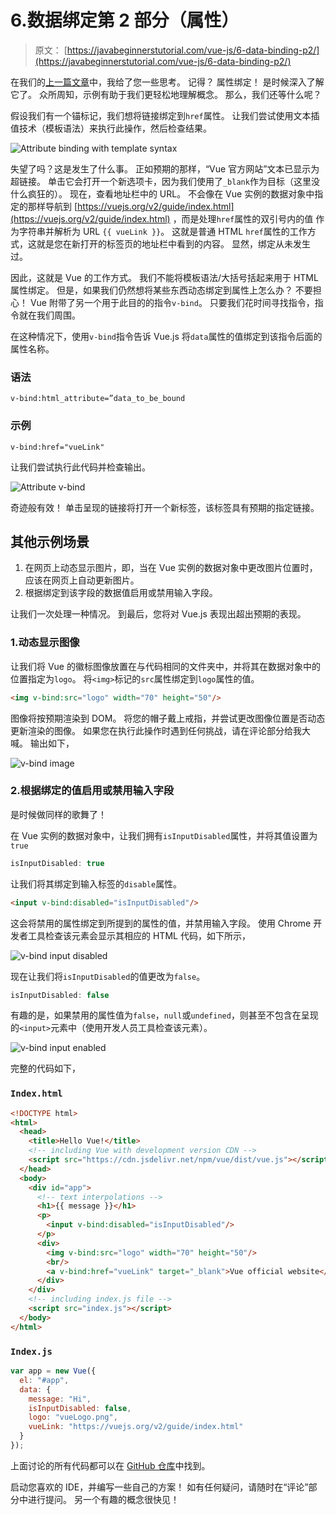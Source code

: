 # 6.数据绑定第 2 部分（属性）

> 原文： [https://javabeginnerstutorial.com/vue-js/6-data-binding-p2/](https://javabeginnerstutorial.com/vue-js/6-data-binding-p2/)

在我们的[上一篇文章](https://javabeginnerstutorial.com/vue-js/5-data-binding-p1/)中，我给了您一些思考。 记得？ 属性绑定！ 是时候深入了解它了。 众所周知，示例有助于我们更轻松地理解概念。 那么，我们还等什么呢？

假设我们有一个锚标记，我们想将链接绑定到`href`属性。 让我们尝试使用文本插值技术（模板语法）来执行此操作，然后检查结果。

![Attribute binding with template syntax](img/1ed51c59dd82a5d6011f7e594f0eb2cc.png)

失望了吗？这是发生了什么事。 正如预期的那样，“Vue 官方网站”文本已显示为超链接。 单击它会打开一个新选项卡，因为我们使用了`_blank`作为目标（这里没什么疯狂的）。 现在，查看地址栏中的 URL。 不会像在 Vue 实例的数据对象中指定的那样导航到 [https://vuejs.org/v2/guide/index.html](https://vuejs.org/v2/guide/index.html) ，而是处理`href`属性的双引号内的值 作为字符串并解析为 URL `{{ vueLink }}`。 这就是普通 HTML `href`属性的工作方式，这就是您在新打开的标签页的地址栏中看到的内容。 显然，绑定从未发生过。

因此，这就是 Vue 的工作方式。 我们不能将模板语法/大括号括起来用于 HTML 属性绑定。 但是，如果我们仍然想将某些东西动态绑定到属性上怎么办？ 不要担心！ Vue 附带了另一个用于此目的的指令`v-bind`。 只要我们花时间寻找指令，指令就在我们周围。

在这种情况下，使用`v-bind`指令告诉 Vue.js 将`data`属性的值绑定到该指令后面的属性名称。

### 语法

`v-bind:html_attribute=”data_to_be_bound`

### 示例

`v-bind:href="vueLink"`

让我们尝试执行此代码并检查输出。

![Attribute v-bind](img/1c1eaeb83683a2a7a6da93a84bae0124.png)

奇迹般有效！ 单击呈现的链接将打开一个新标签，该标签具有预期的指定链接。

## 其他示例场景

1.  在网页上动态显示图片，即，当在 Vue 实例的数据对象中更改图片位置时，应该在网页上自动更新图片。
2.  根据绑定到该字段的数据值启用或禁用输入字段。

让我们一次处理一种情况。 到最后，您将对 Vue.js 表现出超出预期的表现。

### 1.动态显示图像

让我们将 Vue 的徽标图像放置在与代码相同的文件夹中，并将其在数据对象中的位置指定为`logo`。 将`<img>`标记的`src`属性绑定到`logo`属性的值。

```html
<img v-bind:src="logo" width="70" height="50"/>
```

图像将按预期渲染到 DOM。 将您的帽子戴上戒指，并尝试更改图像位置是否动态更新渲染的图像。 如果您在执行此操作时遇到任何挑战，请在评论部分给我大喊。 输出如下，

![v-bind image](img/68590a95dc9a52eaf5e90bf9aeee24f6.png)

### 2.根据绑定的值启用或禁用输入字段

是时候做同样的歌舞了！

在 Vue 实例的数据对象中，让我们拥有`isInputDisabled`属性，并将其值设置为`true`

```javascript
isInputDisabled: true
```

让我们将其绑定到输入标签的`disable`属性。

```html
<input v-bind:disabled="isInputDisabled"/>
```

这会将禁用的属性绑定到所提到的属性的值，并禁用输入字段。 使用 Chrome 开发者工具检查该元素会显示其相应的 HTML 代码，如下所示，

![v-bind input disabled](img/1360c77ec1d6e0f9343d6ac614a06dd7.png)

现在让我们将`isInputDisabled`的值更改为`false`。

```javascript
isInputDisabled: false
```

有趣的是，如果禁用的属性值为`false`，`null`或`undefined`，则甚至不包含在呈现的`<input>`元素中（使用开发人员工具检查该元素）。

![v-bind input enabled](img/8dd45bfd613195974e521992d039b42a.png)

完整的代码如下，

### `Index.html`

```html
<!DOCTYPE html>
<html>
  <head>
    <title>Hello Vue!</title>
    <!-- including Vue with development version CDN -->
    <script src="https://cdn.jsdelivr.net/npm/vue/dist/vue.js"></script>
  </head>
  <body>
    <div id="app">
      <!-- text interpolations -->
      <h1>{{ message }}</h1>
      <p>
        <input v-bind:disabled="isInputDisabled"/>
      </p>
      <div>
        <img v-bind:src="logo" width="70" height="50"/>
        <br/>
        <a v-bind:href="vueLink" target="_blank">Vue official website</a>
      </div>
    </div>
    <!-- including index.js file -->
    <script src="index.js"></script>
  </body>
</html>
```

### `Index.js`

```javascript
var app = new Vue({
  el: "#app",
  data: {
    message: "Hi",
    isInputDisabled: false,
    logo: "vueLogo.png",
    vueLink: "https://vuejs.org/v2/guide/index.html"
  }
});
```

上面讨论的所有代码都可以在 [GitHub 仓库](https://github.com/JBTAdmin/vuejs)中找到。

启动您喜欢的 IDE，并编写一些自己的方案！ 如有任何疑问，请随时在“评论”部分中进行提问。 另一个有趣的概念很快见！
